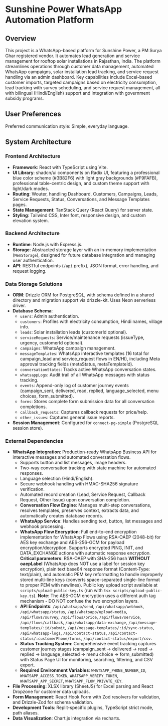 # Sunshine Power WhatsApp Automation Platform

## Overview

This project is a WhatsApp-based platform for Sunshine Power, a PM Surya Ghar registered vendor. It automates lead generation and service management for rooftop solar installations in Rajasthan, India. The platform streamlines operations through customer data management, automated WhatsApp campaigns, solar installation lead tracking, and service request handling via an admin dashboard. Key capabilities include Excel-based customer imports, targeted campaigns based on electricity consumption, lead tracking with survey scheduling, and service request management, all with bilingual (Hindi/English) support and integration with government subsidy programs.

## User Preferences

Preferred communication style: Simple, everyday language.

## System Architecture

### Frontend Architecture
- **Framework**: React with TypeScript using Vite.
- **UI Library**: shadcn/ui components on Radix UI, featuring a professional blue color scheme (#3B82F6) with light gray backgrounds (#F9FAFB), professional table-centric design, and custom theme support with light/dark modes.
- **Routing**: Wouter, handling Dashboard, Customers, Campaigns, Leads, Service Requests, Status, Conversations, and Message Templates pages.
- **State Management**: TanStack Query (React Query) for server state.
- **Styling**: Tailwind CSS, Inter font, responsive design, and custom elevation system.

### Backend Architecture
- **Runtime**: Node.js with Express.js.
- **Storage**: Abstracted storage layer with an in-memory implementation (`MemStorage`), designed for future database integration and managing user authentication.
- **API**: RESTful endpoints (`/api` prefix), JSON format, error handling, and request logging.

### Data Storage Solutions
- **ORM**: Drizzle ORM for PostgreSQL, with schema defined in a shared directory and migration support via drizzle-kit. Uses Neon serverless driver.
- **Database Schema**:
    - `users`: Admin authentication.
    - `customers`: Profiles with electricity consumption, Hindi names, village info.
    - `leads`: Solar installation leads (customerId optional).
    - `serviceRequests`: Service/maintenance requests (issueType, urgency, customerId optional).
    - `campaigns`: WhatsApp campaign management.
    - `messageTemplates`: WhatsApp interactive templates (16 total for campaign_lead and service_request flows in EN/HI), including Meta approval tracking fields (metaStatus, metaTemplateId).
    - `conversationStates`: Tracks active WhatsApp conversation states.
    - `whatsappLogs`: Audit trail of all WhatsApp messages with status tracking.
    - `events`: Append-only log of customer journey events (campaign_sent, delivered, read, replied, language_selected, menu choices, form_submitted).
    - `forms`: Stores complete form submission data for all conversation completions.
    - `callback_requests`: Captures callback requests for price/help.
    - `other_issues`: Captures general issue reports.
- **Session Management**: Configured for `connect-pg-simple` (PostgreSQL session store).

### External Dependencies

- **WhatsApp Integration**: Production-ready WhatsApp Business API for interactive messages and automated conversation flows.
    - Supports button and list messages, image headers.
    - Two-way conversation tracking with state machine for automated responses.
    - Language selection (Hindi/English).
    - Secure webhook handling with HMAC-SHA256 signature verification.
    - Automated record creation (Lead, Service Request, Callback Request, Other Issue) upon conversation completion.
    - **Conversation Flow Engine**: Manages multi-step conversations, resolves templates, preserves context, extracts data, and automatically creates database records.
    - **WhatsApp Service**: Handles sending text, button, list messages and webhook processing.
    - **WhatsApp Flow Encryption**: Full end-to-end encryption implementation for WhatsApp Flows using RSA-OAEP (2048-bit) for AES key exchange and AES-256-GCM for payload encryption/decryption. Supports encrypted PING, INIT, and DATA_EXCHANGE actions with automatic response encryption. **Critical parameters**: RSA-OAEP with SHA-256 hash **WITHOUT oaepLabel** (WhatsApp does NOT use a label for session key encryption), plain text base64 response format (Content-Type: text/plain), and automatic PEM key reformatting to handle improperly stored multi-line keys (converts space-separated single-line format to proper PEM with newlines). Public key upload script available at `scripts/upload-public-key.ts` (run with `tsx scripts/upload-public-key.ts`). **Note**: The AES-GCM encryption uses a different auth tag mechanism - DO NOT confuse the two encryption layers.
    - **API Endpoints**: `/api/whatsapp/send`, `/api/whatsapp/webhook`, `/api/whatsapp/status`, `/api/whatsapp/upload-media`, `/api/flows/survey`, `/api/flows/price`, `/api/flows/service`, `/api/flows/callback`, `/api/whatsapp/data-exchange`, `/api/message-templates/:id/submit`, `/api/message-templates/:id/sync-status`, `/api/whatsapp-logs`, `/api/contact-status`, `/api/contact-status/:customerPhone/forms`, `/api/contact-status/export/csv`.
    - **Status Tracking System**: Comprehensive event tracking captures customer journey stages (campaign_sent → delivered → read → replied → language_selected → menu choice → form_submitted) with Status Page UI for monitoring, searching, filtering, and CSV export.
    - **Required Environment Variables**: `WHATSAPP_PHONE_NUMBER_ID`, `WHATSAPP_ACCESS_TOKEN`, `WHATSAPP_VERIFY_TOKEN`, `WHATSAPP_APP_SECRET`, `WHATSAPP_FLOW_PRIVATE_KEY`.
- **File Processing**: XLSX library (SheetJS) for Excel parsing and React Dropzone for customer data uploads.
- **Form Management**: React Hook Form with Zod resolvers for validation, and Drizzle-Zod for schema validation.
- **Development Tools**: Replit-specific plugins, TypeScript strict mode, path aliases.
- **Data Visualization**: Chart.js integration via recharts.